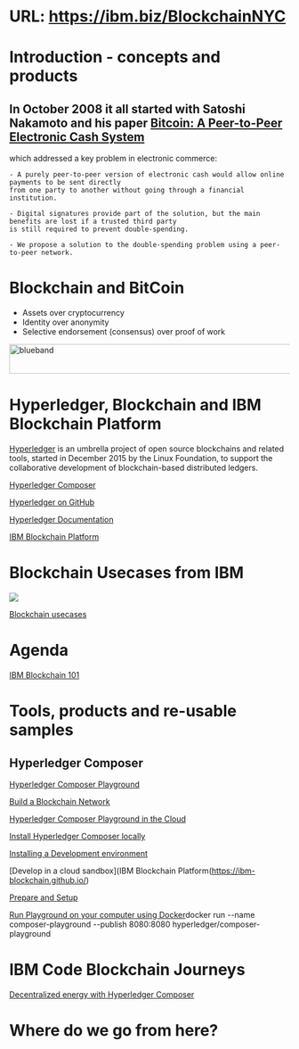 # URL: https://ibm.biz/BlockchainNYC

# Introduction - concepts and products
## In October 2008 it all started with Satoshi Nakamoto and his paper [Bitcoin: A Peer-to-Peer Electronic Cash System](https://bitcoin.org/bitcoin.pdf) 
which addressed a key problem in electronic commerce:
~~~
- A purely peer-to-peer version of electronic cash would allow online payments to be sent directly 
from one party to another without going through a financial institution. 

- Digital signatures provide part of the solution, but the main benefits are lost if a trusted third party 
is still required to prevent double-spending.

- We propose a solution to the double-spending problem using a peer-to-peer network.
~~~

# Blockchain and BitCoin

* Assets over cryptocurrency
* Identity over anonymity
* Selective endorsement (consensus) over proof of work

<img src="https://farm5.staticflickr.com/4503/37148677233_71edc5a37b_o.png" width="1041" height="53" alt="blueband">

# Hyperledger, Blockchain and IBM Blockchain Platform

[Hyperledger](http://hyperledger.org/) is an umbrella project of open source blockchains and related tools, started in December 2015 by the Linux Foundation, to support the collaborative development of blockchain-based distributed ledgers.

[Hyperledger Composer](https://hyperledger.github.io/composer/introduction/introduction.html)

[Hyperledger on GitHub](https://github.com/hyperledger)

[Hyperledger Documentation](https://hyperledger-fabric.readthedocs.io/en/release/)

[IBM Blockchain Platform](https://console.bluemix.net/docs/services/blockchain/index.html#ibm-blockchain-platform)

# Blockchain Usecases from IBM

<img src="https://www.ibm.com/blogs/internet-of-things/wp-content/uploads/2017/05/2-1.jpg">

[Blockchain usecases](https://www.ibm.com/blockchain/use-cases/)

# Agenda

[IBM Blockchain 101](https://github.com/LennartFr/20171110-Blockchain-at-South-Bay/blob/master/IBM%20Blockchain%20101.md)

# Tools, products and re-usable samples

## Hyperledger Composer
[Hyperledger Composer Playground](https://composer-playground.mybluemix.net/login)

[Build a Blockchain Network](https://developer.ibm.com/code/patterns/build-a-blockchain-network/)

[Hyperledger Composer Playground in the Cloud](https://composer-playground.mybluemix.net/login)

[Install Hyperledger Composer locally](https://hyperledger.github.io/composer/installing/using-playground-locally.html)

[Installing a Development environment](https://hyperledger.github.io/composer/installing/development-tools.html)

[Develop in a cloud sandbox](IBM Blockchain Platform(https://ibm-blockchain.github.io/)

[Prepare and Setup](https://ibm-blockchain.github.io/setup/)

[Run Playground on your computer using Docker](https://www.ibm.com/developerworks/cloud/library/cl-model-test-your-blockchain-network-with-hyperledger-composer-playground/index.html )docker run --name composer-playground --publish 8080:8080 hyperledger/composer-playground

# IBM Code Blockchain Journeys
[Decentralized energy with Hyperledger Composer ](https://developer.ibm.com/code/patterns/decentralized-energy-hyperledger-composer/)

# Where do we go from here?
